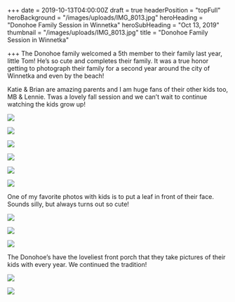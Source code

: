 +++
date = 2019-10-13T04:00:00Z
draft = true
headerPosition = "topFull"
heroBackground = "/images/uploads/IMG_8013.jpg"
heroHeading = "Donohoe Family Session in Winnetka"
heroSubHeading = "Oct 13, 2019"
thumbnail = "/images/uploads/IMG_8013.jpg"
title = "Donohoe Family Session in Winnetka"

+++
The Donohoe family welcomed a 5th member to their family last year, little Tom! He’s so cute and completes their family. It was a true honor getting to photograph their family for a second year around the city of Winnetka and even by the beach!

Katie & Brian are amazing parents and I am huge fans of their other kids too, MB & Lennie. Twas a lovely fall session and we can’t wait to continue watching the kids grow up!

![](/images/uploads/IMG_8013.jpg)

![](/images/uploads/IMG_7993.jpg)

![](/images/uploads/IMG_8004.jpg)

![](/images/uploads/d1.jpg)

![](/images/uploads/IMG_8031.jpg)

![](/images/uploads/d2.jpg)

One of my favorite photos with kids is to put a leaf in front of their face. Sounds silly, but always turns out so cute!

![](/images/uploads/IMG_8058.jpg)

![](/images/uploads/IMG_8055.jpg)

![](/images/uploads/IMG_8059.jpg)

The Donohoe’s have the loveliest front porch that they take pictures of their kids with every year. We continued the tradition!

![](/images/uploads/IMG_8116.jpg)

![](/images/uploads/IMG_8133.jpg)